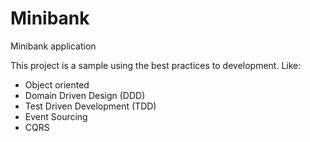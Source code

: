 # Minibank
Minibank application

This project is a sample using the best practices to development. Like:
 - Object oriented
 - Domain Driven Design (DDD)
 - Test Driven Development (TDD)
 - Event Sourcing
 - CQRS